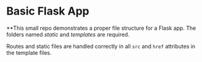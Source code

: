 # Basic Flask App

**This small repo demonstrates a proper file structure for a Flask app. The folders named *static* and *templates* are required.

Routes and static files are handled correctly in all `src` and `href` attributes in the template files.
